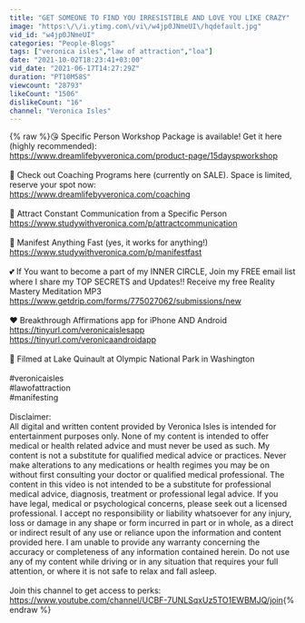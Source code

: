 ```yaml
---
title: "GET SOMEONE TO FIND YOU IRRESISTIBLE AND LOVE YOU LIKE CRAZY"
image: "https:\/\/i.ytimg.com\/vi\/w4jp0JNmeUI\/hqdefault.jpg"
vid_id: "w4jp0JNmeUI"
categories: "People-Blogs"
tags: ["veronica isles","law of attraction","loa"]
date: "2021-10-02T18:23:41+03:00"
vid_date: "2021-06-17T14:27:29Z"
duration: "PT10M58S"
viewcount: "28793"
likeCount: "1506"
dislikeCount: "16"
channel: "Veronica Isles"
---
```

{% raw %}😘 Specific Person Workshop Package is available! Get it here (highly recommended):<br /><a rel="nofollow" target="blank" href="https://www.dreamlifebyveronica.com/product-page/15dayspworkshop">https://www.dreamlifebyveronica.com/product-page/15dayspworkshop</a><br /><br />💋 Check out Coaching Programs here (currently on SALE).  Space is limited, reserve your spot now:<br /> <a rel="nofollow" target="blank" href="https://www.dreamlifebyveronica.com/coaching">https://www.dreamlifebyveronica.com/coaching</a><br /><br />🥰 Attract Constant Communication from a Specific Person<br /><a rel="nofollow" target="blank" href="https://www.studywithveronica.com/p/attractcommunication">https://www.studywithveronica.com/p/attractcommunication</a><br /><br />🌠 Manifest Anything Fast (yes, it works for anything!)<br /><a rel="nofollow" target="blank" href="https://www.studywithveronica.com/p/manifestfast">https://www.studywithveronica.com/p/manifestfast</a><br /><br />💕 If You want to become a part of my INNER CIRCLE, Join my FREE email list where I share my TOP SECRETS and Updates!! Receive my free Reality Mastery Meditation MP3<br /><a rel="nofollow" target="blank" href="https://www.getdrip.com/forms/775027062/submissions/new">https://www.getdrip.com/forms/775027062/submissions/new</a><br /><br />❤️ Breakthrough Affirmations app for iPhone AND Android<br /><a rel="nofollow" target="blank" href="https://tinyurl.com/veronicaislesapp">https://tinyurl.com/veronicaislesapp</a><br /><a rel="nofollow" target="blank" href="https://tinyurl.com/veronicaandroidapp">https://tinyurl.com/veronicaandroidapp</a><br /><br />🎥 Filmed at Lake Quinault at Olympic National Park in Washington<br /><br />#veronicaisles<br />#lawofattraction<br />#manifesting<br /><br />Disclaimer:<br />All digital and written content provided by Veronica Isles is intended for entertainment purposes only.  None of my content is intended to offer medical or health related advice and must never be used as such.  My content is not a substitute for qualified medical advice or practices.  Never make alterations to any medications or health regimes you may be on without first consulting your doctor or qualified medical professional.  The content in this video is not intended to be a substitute for professional medical advice, diagnosis, treatment or professional legal advice.  If you have legal, medical or psychological concerns, please seek out a licensed professional.  I accept no responsibility or liability whatsoever for any injury, loss or damage in any shape or form incurred in part or in whole, as a direct or indirect result of any use or reliance upon the information and content provided here.  I am unable to provide any warranty concerning the accuracy or completeness of any information contained herein.  Do not use any of my content while driving or in any situation that requires your full attention, or where it is not safe to relax and fall asleep.<br /><br />Join this channel to get access to perks:<br /><a rel="nofollow" target="blank" href="https://www.youtube.com/channel/UCBF-7UNLSqxUz5TO1EWBMJQ/join">https://www.youtube.com/channel/UCBF-7UNLSqxUz5TO1EWBMJQ/join</a>{% endraw %}
